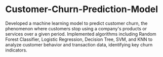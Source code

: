 # Customer-Churn-Prediction-Model
Developed a machine learning model to predict customer churn, the phenomenon where customers stop using a company's products or services over a given period. Implemented algorithms including Random Forest Classifier, Logistic Regression, Decision Tree, SVM, and KNN to analyze customer behavior and transaction data, identifying key churn indicators.
